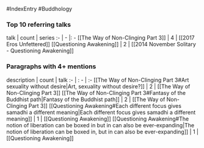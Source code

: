 #IndexEntry #Buddhology

### Top 10 referring talks
talk | count | series
:- | - |: -
[[The Way of Non-Clinging Part 3]] | 4 | [[2017 Eros Unfettered]]
[[Questioning Awakening]] | 2 | [[2014 November Solitary - Questioning Awakening]]

### Paragraphs with 4+ mentions
description | count | talk
:- | : - | :-
[[The Way of Non-Clinging Part 3#Art sexuality without desire\|Art, sexuality without desire?]] | 2 | [[The Way of Non-Clinging Part 3]]
[[The Way of Non-Clinging Part 3#Fantasy of the Buddhist path\|Fantasy of the Buddhist path]] | 2 | [[The Way of Non-Clinging Part 3]]
[[Questioning Awakening#Each different focus gives samadhi a different meaning\|Each different focus gives samadhi a different meaning]] | 1 | [[Questioning Awakening]]
[[Questioning Awakening#The notion of liberation can be boxed in but in can also be ever-expanding\|The notion of liberation can be boxed in, but in can also be ever-expanding]] | 1 | [[Questioning Awakening]]

